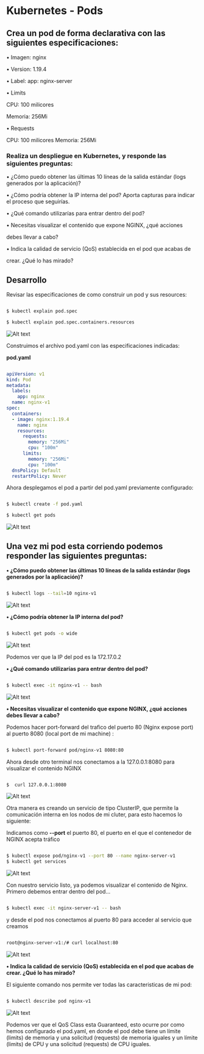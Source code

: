 # Kubernetes - Pods 
## Crea un pod de forma declarativa con las siguientes especificaciones:

• Imagen: nginx

• Version: 1.19.4

• Label: app: nginx-server

• Limits

CPU: 100 milicores

Memoria: 256Mi

• Requests

CPU: 100 milicores Memoria: 256Mi

### Realiza un despliegue en Kubernetes, y responde las siguientes preguntas:

• ¿Cómo puedo obtener las últimas 10 líneas de la salida estándar (logs generados por la aplicación)?

• ¿Cómo podría obtener la IP interna del pod? Aporta capturas para indicar el proceso que seguirías.

• ¿Qué comando utilizarías para entrar dentro del pod?

• Necesitas visualizar el contenido que expone NGINX, ¿qué acciones

debes llevar a cabo?

• Indica la calidad de servicio (QoS) establecida en el pod que acabas de

crear. ¿Qué lo has mirado?

## Desarrollo

  

Revisar las especificaciones de como construir un pod y sus resources:

```sh

$ kubectl explain pod.spec

$ kubectl explain pod.spec.containers.resources

```

![Alt text](https://github.com/marbellacovino/kube-exercises/blob/main/hw-02/images/kube1.0.png  "Pod Specs")

  

Construimos el archivo pod.yaml con las especificaciones indicadas:

  
**pod.yaml**

```yaml

apiVersion: v1
kind: Pod
metadata:
  labels:
    app: nginx
  name: nginx-v1
spec:
  containers:
  - image: nginx:1.19.4
    name: nginx
    resources:
      requests:
        memory: "256Mi"
        cpu: "100m"
      limits:
        memory: "256Mi"
        cpu: "100m"
  dnsPolicy: Default
  restartPolicy: Never

```

Ahora desplegamos el pod a partir del pod.yaml previamente configurado:

```sh

$ kubectl create -f pod.yaml

$ kubectl get pods

```

![Alt text](https://github.com/marbellacovino/kube-exercises/blob/main/hw-02/images/kube1.1.png  "Pod")


## Una vez mi pod esta corriendo podemos responder las siguientes preguntas:

**• ¿Cómo puedo obtener las últimas 10 líneas de la salida estándar (logs generados por la aplicación)?**
```sh

$ kubectl logs --tail=10 nginx-v1

```
![Alt text](https://github.com/marbellacovino/kube-exercises/blob/main/hw-02/images/kube1.2.png  "Logs")

**• ¿Cómo podría obtener la IP interna del pod?**
```sh

$ kubectl get pods -o wide

```
![Alt text](https://github.com/marbellacovino/kube-exercises/blob/main/hw-02/images/kube1.3.png  "Pod Ip")

Podemos ver que la IP del pod es la 172.17.0.2

**• ¿Qué comando utilizarías para entrar dentro del pod?**
```sh

$ kubectl exec -it nginx-v1 -- bash

```
![Alt text](https://github.com/marbellacovino/kube-exercises/blob/main/hw-02/images/kube1.4.png  "Pod Bash")

**• Necesitas visualizar el contenido que expone NGINX, ¿qué acciones debes llevar a cabo?**

Podemos hacer port-forward del trafico del puerto 80 (Nginx expose port) al puerto 8080 (local port de mi machine) :

```sh

$ kubectl port-forward pod/nginx-v1 8080:80

```
Ahora desde otro terminal nos conectamos a la 127.0.0.1:8080 para visualizar el contenido NGINX

```sh

$  curl 127.0.0.1:8080

```

![Alt text](https://github.com/marbellacovino/kube-exercises/blob/main/hw-02/images/kube1.5.png  "Port Forward")

Otra manera es creando un servicio de tipo ClusterIP, que permite la comunicación interna en los nodos de mi cluter, para esto hacemos lo siguiente:

Indicamos como **--port** el puerto 80, el puerto en el que el contenedor de NGINX acepta tráfico 

```sh

$ kubectl expose pod/nginx-v1 --port 80 --name nginx-server-v1
$ kubectl get services

```

![Alt text](https://github.com/marbellacovino/kube-exercises/blob/main/hw-02/images/kube1.12.png  "ClusterIP")

Con nuestro servicio listo, ya podemos visualizar el contenido de Nginx. Primero debemos entrar dentro del pod...

```sh

$ kubectl exec -it nginx-server-v1 -- bash

```
y desde el pod nos conectamos al puerto 80 para acceder al servicio que creamos

```sh

root@nginx-server-v1:/# curl localhost:80

```
![Alt text](https://github.com/marbellacovino/kube-exercises/blob/main/hw-02/images/kube1.13.png  "NGINX")

**• Indica la calidad de servicio (QoS) establecida en el pod que acabas de crear. ¿Qué lo has mirado?**

El siguiente comando nos permite ver todas las caracteristicas de mi pod:

```sh

$ kubectl describe pod nginx-v1

```
![Alt text](https://github.com/marbellacovino/kube-exercises/blob/main/hw-02/images/kube1.6.png  "Pod QoS")

Podemos ver que el QoS Class esta Guaranteed, esto ocurre por como hemos configurado el pod.yaml, en donde el pod debe tiene un límite (limits) de memoria y una solicitud (requests) de memoria iguales y un límite (limits) de CPU y una solicitud (requests) de CPU iguales.